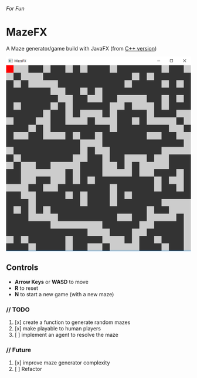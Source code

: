 *For Fun*

# MazeFX
A Maze generator/game build with JavaFX (from [C++ version](https://github.com/vitorOta/Maze))

![screenshot of the game](https://raw.githubusercontent.com/vitorOta/MazeFX/master/screenshot.PNG)

## Controls
- **Arrow Keys** or **WASD** to move
- **R** to reset
- **N** to start a new game (with a new maze)

### // TODO
1. [x] create a function to generate random mazes
2. [x] make playable to human players
3. [ ] implement an agent to resolve the maze 


### // Future
1. [x] improve maze generator complexity
2. [ ] Refactor
